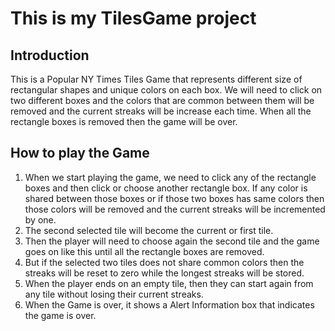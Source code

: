 # This is my TilesGame project

## Introduction

This is a Popular NY Times Tiles Game that represents different 
size of rectangular shapes and unique colors on each box. We will
need to click on two different boxes and the colors that are
common between them will be removed and the current streaks will
be increase each time. When all the rectangle boxes is removed then
the game will be over.


## How to play the Game

1. When we start playing the game, we need to click any of the rectangle
   boxes and then click or choose another rectangle box. If any color
   is shared between those boxes or if those two boxes has same colors
   then those colors will be removed and the current streaks will be
   incremented by one. 
2. The second selected tile will become the current or first tile. 
3. Then the player will need to choose again 
   the second tile and the game goes on like this until all the 
   rectangle boxes are removed. 
4. But if the selected two tiles does not share common colors then the 
   streaks will be reset to zero while the longest streaks will be stored. 
5. When the player ends on an empty tile, then they can start again from 
   any tile without losing their current streaks.
6. When the Game is over, it shows a Alert Information box that indicates
   the game is over.